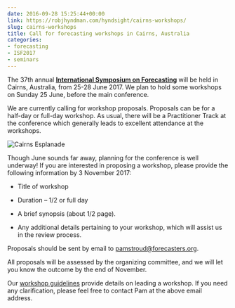 ```yaml
---
date: 2016-09-28 15:25:44+00:00
link: https://robjhyndman.com/hyndsight/cairns-workshops/
slug: cairns-workshops
title: Call for forecasting workshops in Cairns, Australia
categories:
- forecasting
- ISF2017
- seminars
---
```


The 37th annual [**International Symposium on Forecasting**](http://forecasters.org/isf) will be held in Cairns, Australia, from 25-28 June 2017. We plan to hold some workshops on Sunday 25 June, before the main conference.<!-- more -->

We are currently calling for workshop proposals. Proposals can be for a half-day or full-day workshop. As usual, there will be a Practitioner Track at the conference which generally leads to excellent attendance at the workshops.

![Cairns Esplanade](https://upload.wikimedia.org/wikipedia/commons/e/e0/Cairns_Landscape.jpg)

Though June sounds far away, planning for the conference is well underway! If you are interested in proposing a workshop, please provide the following information by 3 November 2017:


  * Title of workshop

  * Duration – 1/2 or full day

  * A brief synopsis (about 1/2 page).

  * Any additional details pertaining to your workshop, which will assist us in the review process.

Proposals should be sent by email to [pamstroud@forecasters.org](mailto:pamstroud@forecasters.org).

All proposals will be assessed by the organizing committee, and we will let you know the outcome by the end of November.

Our [workshop guidelines](/files/ISF_Workshop-Guidelines_2016.pdf) provide details on leading a workshop. If you need any clarification, please feel free to contact Pam at the above email address.
